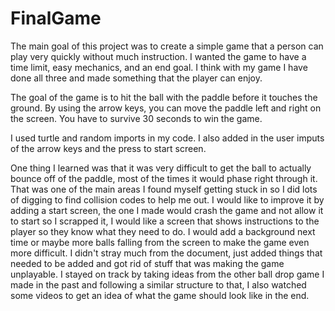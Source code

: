 # FinalGame


The main goal of this project was to create a simple game that a person can play very quickly without much instruction. I wanted the game to have a time limit, easy mechanics, and an end goal. I think with my game I have done all three and made something that the player can enjoy.

The goal of the game is to hit the ball with the paddle before it touches the ground. By using the arrow keys, you can move the paddle left and right on the screen. You have to survive 30 seconds to win the game.

I used turtle and random imports in my code. I also added in the user imputs of the arrow keys and the press to start screen. 

One thing I learned was that it was very difficult to get the ball to actually bounce off of the paddle, most of the times it would phase right through it. That was one of the main areas I found myself getting stuck in so I did lots of digging to find collision codes to help me out. I would like to improve it by adding a start screen, the one I made would crash the game and not allow it to start so I scrapped it, I would like a screen that shows instructions to the player so they know what they need to do. I would add a background next time or maybe more balls falling from the screen to make the game even more difficult. I didn't stray much from the document, just added things that needed to be added and got rid of stuff that was making the game unplayable. I stayed on track by taking ideas from the other ball drop game I made in the past and following a similar structure to that, I also watched some videos to get an idea of what the game should look like in the end. 
